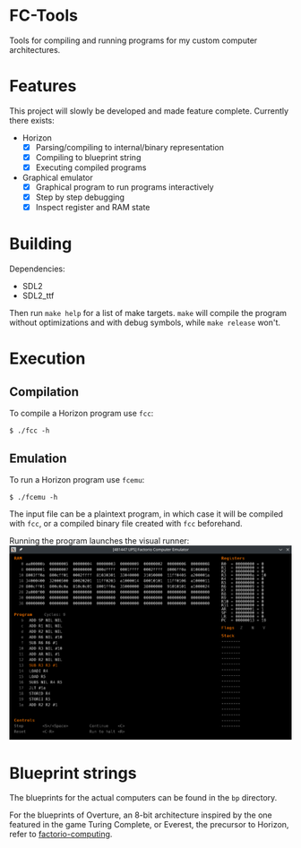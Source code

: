 # FC-Tools
Tools for compiling and running programs for my custom computer architectures.

# Features
This project will slowly be developed and made feature complete.
Currently there exists:
- Horizon
    - [x] Parsing/compiling to internal/binary representation
    - [x] Compiling to blueprint string
    - [x] Executing compiled programs
- Graphical emulator
    - [x] Graphical program to run programs interactively
    - [x] Step by step debugging
    - [x] Inspect register and RAM state

# Building
Dependencies:
- SDL2
- SDL2_ttf

Then run `make help` for a list of make targets. `make` will compile the program without optimizations
and with debug symbols, while `make release` won't.

# Execution
## Compilation
To compile a Horizon program use `fcc`:
```shell
$ ./fcc -h
```

## Emulation
To run a Horizon program use `fcemu`:
```shell
$ ./fcemu -h
```
The input file can be a plaintext program, in which case it will be compiled with `fcc`, or a compiled
binary file created with `fcc` beforehand.

Running the program launches the visual runner:
![fcemu window](img/fcemu.png)

# Blueprint strings
The blueprints for the actual computers can be found in the `bp` directory.

For the blueprints of Overture, an 8-bit architecture inspired by the one featured in the game Turing Complete,
or Everest, the precursor to Horizon, refer to
[factorio-computing](https://github.com/giodueck/factorio-computing).
